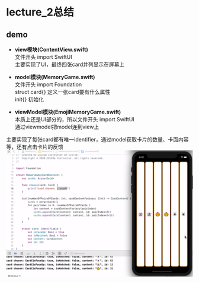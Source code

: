 # lecture_2总结
## demo
- **view模块(ContentView.swift)**  
文件开头 import SwiftUI  
主要实现了UI，最终四张card并列显示在屏幕上

- **model模块(MemoryGame.swift)**  
文件开头 import Foundation  
struct card{} 定义一张card要有什么属性  
init{}  初始化

- **viewModel模块(EmojiMemoryGame.swift)**  
本质上还是UI部分的，所以文件开头 import SwiftUI  
通过viewmodel把model连到view上

主要实现了每张card都有唯一identifier，通过model获取卡片的数量、卡面内容等，还有点击卡片的反馈
![](./MyDemo_2效果图.png)